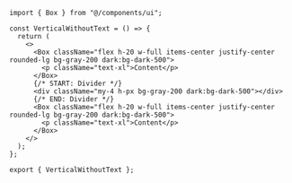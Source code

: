 ﻿```tsx
import { Box } from "@/components/ui";

const VerticalWithoutText = () => {
  return (
    <>
      <Box className="flex h-20 w-full items-center justify-center rounded-lg bg-gray-200 dark:bg-dark-500">
        <p className="text-xl">Content</p>
      </Box>
      {/* START: Divider */}
      <div className="my-4 h-px bg-gray-200 dark:bg-dark-500"></div>
      {/* END: Divider */}
      <Box className="flex h-20 w-full items-center justify-center rounded-lg bg-gray-200 dark:bg-dark-500">
        <p className="text-xl">Content</p>
      </Box>
    </>
  );
};

export { VerticalWithoutText };

```
